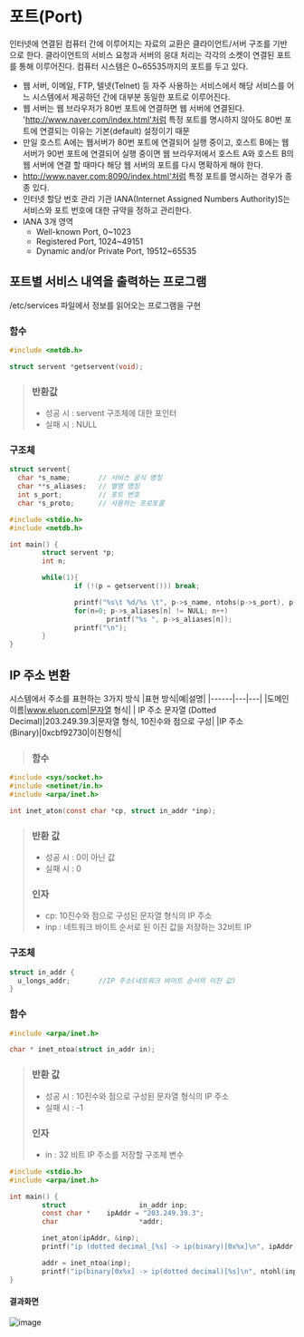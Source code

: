 # 포트(Port)
인터넷에 연결된 컴퓨터 간에 이루어지는 자료의 교환은 클라이언트/서버 구조를 기반으로 한다.
클라이언트의 서비스 요청과 서버의 응대 처리는 각각의 소켓이 연결된 포트를 통해 이루어진다.
컴퓨터 시스템은 0~65535까지의 포트를 두고 있다.
- 웹 서버, 이메일, FTP, 텔넷(Telnet) 등 자주 사용하는 서비스에서 해당 서비스를 어느 시스템에서 제공하던 간에 대부분 동일한 포트로 이루어진다.
- 웹 서버는 웹 브라우저가 80번 포트에 연결하면 웹 서버에 연결된다. 'http://www.naver.com/index.html'처럼 특정 포트를 명시하지 않아도 80번 포트에 연결되는 이유는 기본(default) 설정이기 때문
- 만일 호스트 A에는 웹서버가 80번 포트에 연결되어 실행 중이고, 호스트 B에는 웹서버가 90번 포트에 연결되어 실행  중이면 웹 브라우저에서 호스트 A와 호스트 B의 웹 서버에 연결 할 때마다 해당 웹 서버의 포트를 다시 명확하게 해야 한다.
- http://www.naver.com:8090/index.html'처럼 특정 포트를 명시하는 경우가 종종 있다.
- 인터넷 할당 번호 관리 기관 IANA(Internet Assigned Numbers Authority)S는 서비스와 포트 번호에 대한 규약을 정하고 관리한다.
- IANA 3개 영역
  - Well-known Port, 0~1023
  - Registered Port, 1024~49151
  - Dynamic and/or Private Port, 19512~65535
 
## 포트별 서비스 내역을 출력하는 프로그램

/etc/services 파일에서 정보를 읽어오는 프로그램을 구현
### 함수
```c
#include <netdb.h>

struct servent *getservent(void);
```
>### 반환값
>- 성공 시 : servent 구조체에 대한 포인터
>- 실패 시 : NULL

### 구조체
```c
struct servent{
  char *s_name;       // 서비스 공식 명칭
  char **s_aliases;   // 별명 명칭
  int s_port;         // 포트 번호
  char *s_proto;      // 사용하는 프로토콜
```


```c
#include <stdio.h>
#include <netdb.h>

int main() {
        struct servent *p;
        int n;

        while(1){
                if (!(p = getservent())) break;

                printf("%s\t %d/%s \t", p->s_name, ntohs(p->s_port), p->s_proto);
                for(n=0; p->s_aliases[n] != NULL; n++)
                        printf("%s ", p->s_aliases[n]);
                printf("\n");
        }
}

```

## IP 주소 변환
시스템에서 주소를 표현하는 3가지 방식
|표현 방식|예|설명|
|------|---|---|
|도메인 이름|www.eluon.com|문자열 형식|
| IP 주소 문자열 (Dotted Decimal)|203.249.39.3|문자열 형식, 10진수와 점으로 구성|
|IP 주소(Binary)|0xcbf92730|이진형식|


>### 함수
```C
#include <sys/socket.h>
#include <netinet/in.h>
#include <arpa/inet.h>

int inet_aton(const char *cp, struct in_addr *inp);

```
>### 반환 값
>- 성공 시 : 0이 아닌 값
>- 실패 시 : 0
>### 인자
>- cp: 10진수와 점으로 구성된 문자열 형식의 IP 주소
>- inp : 네트워크 바이트 순서로 된 이진 값을 저장하는 32비트 IP 



### 구조체

```c
struct in_addr {
  u_longs_addr;       //IP 주소(네트워크 바이트 순서의 이진 값)
}
```


### 함수
```c
#include <arpa/inet.h>

char * inet_ntoa(struct in_addr in);

```
>### 반환 값
>- 성공 시 : 10진수와 점으로 구성된 문자열 형식의 IP 주소
>- 실패 시 : -1
>### 인자
>- in : 32 비트 IP 주소를 저장할 구조체 변수

```c
#include <stdio.h>
#include <arpa/inet.h>

int main() {
        struct                  in_addr inp;
        const char *    ipAddr = "203.249.39.3";
        char                    *addr;

        inet_aton(ipAddr, &inp);
        printf("ip (dotted decimal_[%s] -> ip(binary)[0x%x]\n", ipAddr, ntohl(inp.s_addr));

        addr = inet_ntoa(inp);
        printf("ip(binary[0x%x] -> ip(dotted decimal)[%s]\n", ntohl(inp.s_addr), addr);
}

```

#### 결과화면
![image](https://user-images.githubusercontent.com/65120581/128664969-76b75328-9c85-4476-a4b5-7a25a310e26b.png)





